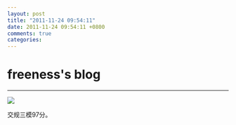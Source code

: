 ```yaml
---
layout: post
title: "2011-11-24 09:54:11"
date: 2011-11-24 09:54:11 +0800
comments: true
categories: 
---
```


# freeness's blog

----------

![](http://okqmqrbgo.bkt.clouddn.com/201111240954111.jpg)

>
交规三模97分。